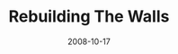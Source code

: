 ---
layout: media
category: media
title: "Rebuilding The Walls"
date: 2008-10-17
description: "A little background on the history of Jerusalem and the rebuilding of the walls by Nehemiah. "
tag: 
 - nehemiah
 - rebuild
 - jerusalem
 - vision
yt-video-id: "5fVr6e6sZZA"
video: "http://s3.amazonaws.com/crossroads-media/other-media/video/nehemiahvid.mp4"
video-poster: "http://s3.amazonaws.com/crossroads-media/images/Nehemiahvid-still.jpg"
---